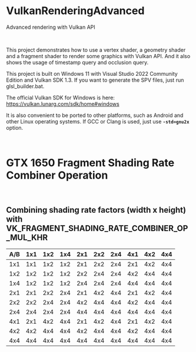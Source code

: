 # VulkanRenderingAdvanced
Advanced rendering with Vulkan API

<br />

This project demonstrates how to use a vertex shader, a geometry shader and a fragment shader to render some graphics with Vulkan API. And it also shows the usage of timestamp query and occlusion query.

This project is built on Windows 11 with Visual Studio 2022 Community Edition and Vulkan SDK 1.3. If you want to generate the SPV files, just run glsl_builder.bat.

The official Vulkan SDK for Windows is here: https://vulkan.lunarg.com/sdk/home#windows

It is also convenient to be ported to other platforms, such as Android and other Linux operating systems. If GCC or Clang is used, just use **`-std=gnu2x`** option.

<br />

# GTX 1650 Fragment Shading Rate Combiner Operation

<br />

## Combining shading rate factors (width x height) with VK_FRAGMENT_SHADING_RATE_COMBINER_OP_MUL_KHR

A/B |	1x1 |	1x2 | 1x4 |	2x1 |	2x2 |	2x4 | 4x1 |	4x2 |	4x4
---- | ---- | ---- | ---- | ---- | ---- | ---- | ---- | ---- | ----
1x1 | 1x1 | 1x2 | 1x2 | 2x1 | 2x2 | 2x4 | 2x1 | 4x2 | 4x4
1x2 | 1x2 | 1x2 | 1x2 | 2x2 | 2x4 | 2x4 | 4x2 | 4x4 | 4x4
1x4 | 1x2 | 1x2 | 1x2 | 2x4 | 2x4 | 2x4 | 4x4 | 4x4 | 4x4
2x1 | 2x1 | 2x2 | 2x4 | 2x1 | 4x2 | 4x4 | 2x1 | 4x2 | 4x4
2x2 | 2x2 | 2x4 | 2x4 | 4x2 | 4x4 | 4x4 | 4x2 | 4x4 | 4x4
2x4 | 2x4 | 2x4 | 2x4 | 4x4 | 4x4 | 4x4 | 4x4 | 4x4 | 4x4
4x1 | 2x1 | 4x2 | 4x4 | 2x1 | 4x2 | 4x4 | 2x1 | 4x2 | 4x4
4x2 | 4x2 | 4x4 | 4x4 | 4x2 | 4x4 | 4x4 | 4x2 | 4x4 | 4x4
4x4 | 4x4 | 4x4 | 4x4 | 4x4 | 4x4 | 4x4 | 4x4 | 4x4 | 4x4


